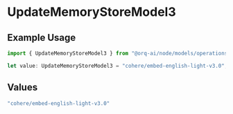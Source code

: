 # UpdateMemoryStoreModel3

## Example Usage

```typescript
import { UpdateMemoryStoreModel3 } from "@orq-ai/node/models/operations";

let value: UpdateMemoryStoreModel3 = "cohere/embed-english-light-v3.0";
```

## Values

```typescript
"cohere/embed-english-light-v3.0"
```
